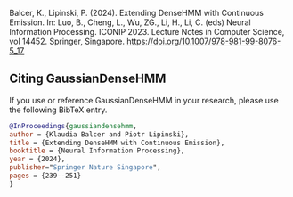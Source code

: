 Balcer, K., Lipinski, P. (2024). Extending DenseHMM with Continuous Emission. In: Luo, B., Cheng, L., Wu, ZG., Li, H., Li, C. (eds) Neural Information Processing. ICONIP 2023. Lecture Notes in Computer Science, vol 14452. Springer, Singapore. https://doi.org/10.1007/978-981-99-8076-5_17

## Citing GaussianDenseHMM

If you use or reference GaussianDenseHMM in your research, please use the following BibTeX entry.

```BibTeX
@InProceedings{gaussiandensehmm,
author = {Klaudia Balcer and Piotr Lipinski},
title = {Extending DenseHMM with Continuous Emission},
booktitle = {Neural Information Processing},
year = {2024},
publisher="Springer Nature Singapore",
pages = {239--251}
}
```

